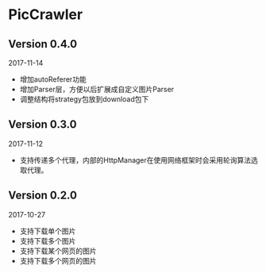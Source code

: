 PicCrawler
===

Version 0.4.0
---
2017-11-14
 *  增加autoReferer功能
 *  增加Parser层，方便以后扩展成自定义图片Parser
 *  调整结构将strategy包放到download包下

Version 0.3.0
---
2017-11-12
 *  支持传递多个代理，内部的HttpManager在使用网络框架时会采用轮询算法选取代理。

Version 0.2.0
---
2017-10-27
 *  支持下载单个图片
 *  支持下载多个图片
 *  支持下载某个网页的图片
 *  支持下载多个网页的图片